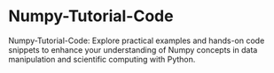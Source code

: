 # Numpy-Tutorial-Code
Numpy-Tutorial-Code: Explore practical examples and hands-on code snippets to enhance your understanding of Numpy concepts in data manipulation and scientific computing with Python.
